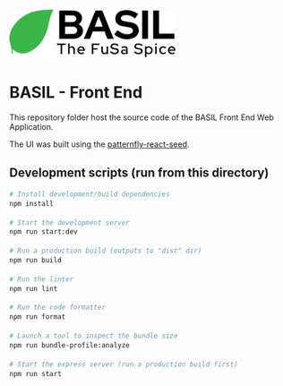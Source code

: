 # <img src="src/app/bgimages/basil_black.svg" alt= "BASIL" height="85">

# BASIL - Front End

This repository folder host the source code of the BASIL Front End Web Application.

The UI was built using the [patternfly-react-seed](https://github.com/patternfly/patternfly-react-seed).

## Development scripts (run from this directory)

```sh
# Install development/build dependencies
npm install

# Start the development server
npm run start:dev

# Run a production build (outputs to "dist" dir)
npm run build

# Run the linter
npm run lint

# Run the code formatter
npm run format

# Launch a tool to inspect the bundle size
npm run bundle-profile:analyze

# Start the express server (run a production build first)
npm run start
```

